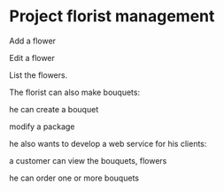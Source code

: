 
# Project florist management

Add a flower

Edit a flower

List the flowers.

The florist can also make bouquets:

he can create a bouquet

modify a package

he also wants to develop a web service for his clients:

a customer can view the bouquets, flowers

he can order one or more bouquets

